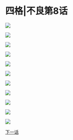 # 四格|不良第8话


![](/images/不良1-11四格/8/封小副本.jpg)

![](/images/不良1-11四格/8/1.jpg)

![](/images/不良1-11四格/8/2.jpg)

![](/images/不良1-11四格/8/3.jpg)

![](/images/不良1-11四格/8/4.jpg)

![](/images/不良1-11四格/8/5.jpg)

![](/images/不良1-11四格/8/6.jpg)

![](/images/不良1-11四格/8/7.jpg)

![](/images/不良1-11四格/8/8.jpg)

![](/images/不良1-11四格/8/9.jpg)

![](/images/不良1-11四格/8/10.jpg)

[下一话](https://northet.github.io/posts/%E4%B8%8D%E8%89%AF9/)
